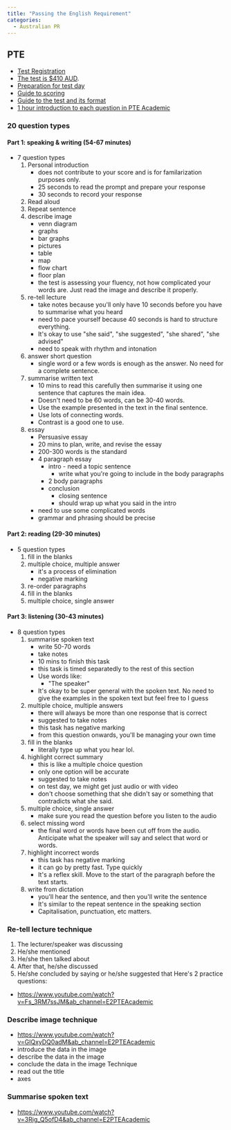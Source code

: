 ```yaml
---
title: "Passing the English Requirement"
categories:
  - Australian PR
---
```


## PTE

- [Test Registration](https://findseats.pearsonvue.com/testtaker/registration/CombinedTestCenterSearchPage/PEARSONLANGUAGE?conversationId=715184)
- [The test is $410 AUD](https://www.pearsonpte.com/test-centers-and-fees).
- [Preparation for test day](https://www.pearsonpte.com/preparation/on-test-day)
- [Guide to scoring](https://www.pearsonpte.com/scoring)
- [Guide to the test and its format](https://www.pearsonpte.com/pte-academic/test-format)
- [1 hour introduction to each question in PTE Academic](https://pearsonadvance.com/courses/an-introduction-to-pte-academic/)

### 20 question types
#### Part 1: speaking & writing (54-67 minutes)
- 7 question types
	1. Personal introduction
		- does not contribute to your score and is for familarization purposes only.
		- 25 seconds to read the prompt and prepare your response
		- 30 seconds to record your response
	2. Read aloud
	3. Repeat sentence
	4. describe image
		- venn diagram
        - graphs
        - bar graphs
        - pictures
        - table
        - map
        - flow chart
        - floor plan
        - the test is assessing your fluency, not how complicated your words are. Just read the image and describe it properly.
	5. re-tell lecture
		- take notes because you'll only have 10 seconds before you have to summarise what you heard
		- need to pace yourself because 40 seconds is hard to structure everything.
		- It's okay to use "she said", "she suggested", "she shared", "she advised"
		- need to speak with rhythm and intonation
	6. answer short question
		- single word or a few words is enough as the answer. No need for a complete sentence.
	7. summarise written text
		- 10 mins to read this carefully then summarise it using one sentence that captures the main idea.
		- Doesn't need to be 60 words, can be 30-40 words.
		- Use the example presented in the text in the final sentence.
		- Use lots of connecting words.
		- Contrast is a good one to use.
	8. essay
		- Persuasive essay
		- 20 mins to plan, write, and revise the essay
		- 200-300 words is the standard
		- 4 paragraph essay
			- intro - need a topic sentence
				- write what you're going to include in the body paragraphs
			- 2 body paragraphs
			- conclusion
				- closing sentence
				- should wrap up what you said in the intro
		- need to use some complicated words
		- grammar and phrasing should be precise

#### Part 2: reading (29-30 minutes)
- 5 question types
	1. fill in the blanks
	2. multiple choice, multiple answer
		- it's a process of elimination
		- negative marking
	3. re-order paragraphs
	4. fill in the blanks
	5. multiple choice, single answer

#### Part 3: listening (30-43 minutes)
- 8 question types
	1. summarise spoken text
		- write 50-70 words
		- take notes
		- 10 mins to finish this task
		- this task is timed separatedly to the rest of this section
		- Use words like:
			- "The speaker"
		- It's okay to be super general with the spoken text. No need to give the examples in the spoken text but feel free to I guess
	2. multiple choice, multiple answers
		- there will always be more than one response that is correct
		- suggested to take notes
		- this task has negative marking
		- from this question onwards, you'll be managing your own time
	3. fill in the blanks
		- literally type up what you hear lol.
	4. highlight correct summary
		- this is like a multiple choice question
		- only one option will be accurate
		- suggested to take notes
		- on test day, we might get just audio or with video
		- don't choose something that she didn't say or something that contradicts what she said.
	5. multiple choice, single answer
		- make sure you read the question before you listen to the audio
	6. select missing word
		- the final word or words have been cut off from the audio. Anticipate what the speaker will say and select that word or words.
	7. highlight incorrect words
		- this task has negative marking
		- it can go by pretty fast. Type quickly
		- It's a reflex skill. Move to the start of the paragraph before the text starts.
	8. write from dictation
		- you'll hear the sentence, and then you'll write the sentence
		- It's similar to the repeat sentence in the speaking section
		- Capitalisation, punctuation, etc matters.

### Re-tell lecture technique
1. The lecturer/speaker was discussing
2. He/she mentioned
3. He/she then talked about
4. After that, he/she discussed
5. He/she concluded by saying or he/she suggested that
Here's 2 practice questions:
- https://www.youtube.com/watch?v=Fs_3RM7ssJM&ab_channel=E2PTEAcademic

### Describe image technique
- https://www.youtube.com/watch?v=GlQxyDQ0adM&ab_channel=E2PTEAcademic
- introduce the data in the image
- describe the data in the image
- conclude the data in the image
Technique
- read out the title
- axes

### Summarise spoken text
- https://www.youtube.com/watch?v=3Rig_Q5ofD4&ab_channel=E2PTEAcademic
